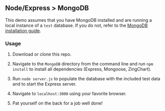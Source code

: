 ## Node/Express > MongoDB

This demo assumes that you have MongoDB installed and are running a local instance of a `test` database. If you do not, refer to the [MongoDB installation guide](http://docs.mongodb.org/getting-started/shell/installation/).

### Usage
1. Download or clone this repo.

2. Navigate to the `MongoDB` directory from the command line and run `npm install` to install all dependencies (Express, Mongoose, ZingChart).

3. Run `node server.js` to populate the database with the included test data and to start the Express server.

4. Navigate to `localhost:3000` using your favorite browser.

5. Pat yourself on the back for a job well done!